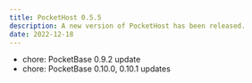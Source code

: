 ```yaml
---
title: PocketHost 0.5.5
description: A new version of PocketHost has been released.
date: 2022-12-18
---
```


- chore: PocketBase 0.9.2 update
- chore: PocketBase 0.10.0, 0.10.1 updates
